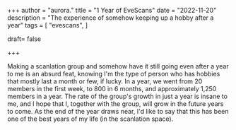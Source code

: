 +++
author = "aurora."
title = "1 Year of EveScans"
date = "2022-11-20"
description = "The experience of somehow keeping up a hobby after a year"
tags = [
    "evescans",
]

draft= false

+++

Making a scanlation group and somehow have it still going even after a year to me is an absurd feat, knowing I'm the type of person who has hobbies that mostly last a month or few, if lucky. In a year, we went from 20 members in the first week, to 800 in 6 months, and approximately 1,250 members in a year. The rate of the group's growth in just a year is insane to me, and I hope that I, together with the group, will grow in the future years to come. As the end of the year draws near, I'd like to say that this has been one of the best years of my life (in the scanlation space).